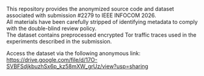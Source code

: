 This repository provides the anonymized source code and dataset associated with submission #2279 to IEEE INFOCOM 2026.  
All materials have been carefully stripped of identifying metadata to comply with the double-blind review policy.  
The dataset contains preprocessed encrypted Tor traffic traces used in the experiments described in the submission.

Access the dataset via the following anonymous link:  
https://drive.google.com/file/d/17O-SVBFSdjkbuzhSx6p_kz58mXW_grUz/view?usp=sharing
